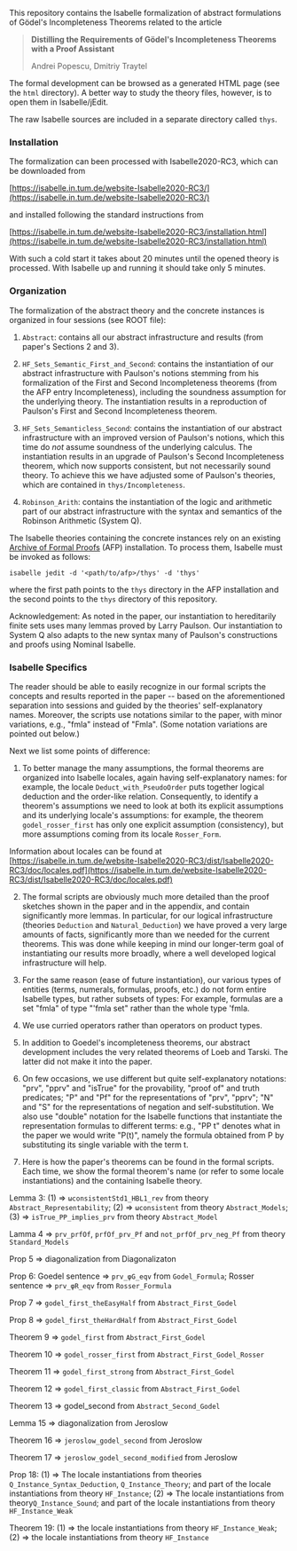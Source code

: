 This repository contains the Isabelle formalization of abstract formulations
of Gödel's Incompleteness Theorems related to the article

> **Distilling the Requirements of Gödel's Incompleteness Theorems with a Proof Assistant**
>
> Andrei Popescu, Dmitriy Traytel

The formal development can be browsed as a generated HTML page
(see the ```html``` directory). A better way to study the theory files, however, is to open
them in Isabelle/jEdit.

The raw Isabelle sources are included in a separate directory called ```thys```.

### Installation

The formalization can been processed with Isabelle2020-RC3, which can be downloaded
from

[https://isabelle.in.tum.de/website-Isabelle2020-RC3/](https://isabelle.in.tum.de/website-Isabelle2020-RC3/)

and installed following the standard instructions from

[https://isabelle.in.tum.de/website-Isabelle2020-RC3/installation.html](https://isabelle.in.tum.de/website-Isabelle2020-RC3/installation.html)

With such a cold start it takes about 20 minutes until the opened theory is
processed. With Isabelle up and running it should take only 5 minutes.

### Organization

The formalization of the abstract theory and the concrete instances is organized in four sessions
(see ROOT file):

1. ```Abstract```: contains all our abstract infrastructure and results (from paper's Sections 2 and 3).

2. ```HF_Sets_Semantic_First_and_Second```: contains the instantiation of our abstract infrastructure with Paulson's
notions stemming from his formalization of the First and Second Incompleteness theorems (from the AFP entry
Incompleteness), including the soundness assumption for the underlying theory. The instantiation
results in a reproduction of Paulson's First and Second Incompleteness theorem.

3. ```HF_Sets_Semanticless_Second```: contains the instantiation of our abstract infrastructure with an improved version
of Paulson's notions, which this time do *not* assume soundness of the underlying calculus. The instantiation
results in an upgrade of Paulson's Second Incompleteness theorem, which now supports consistent, but not
necessarily sound theory. To achieve this we have adjusted some of Paulson's theories, which are contained in ```thys/Incompleteness```.

4. ```Robinson_Arith```: contains the instantiation of the logic and arithmetic part of our abstract infrastructure
with the syntax and semantics of the Robinson Arithmetic (System Q).

The Isabelle theories containing the concrete instances
rely on an existing [Archive of Formal Proofs](https://www.isa-afp.org) (AFP) installation.
To process them, Isabelle must be invoked as follows:

```isabelle jedit -d '<path/to/afp>/thys' -d 'thys'```

where the first path points to the ```thys``` directory in the AFP installation
and the second points to the ```thys``` directory of this repository.

Acknowledgement: As noted in the paper, our instantiation to hereditarily finite sets uses
many lemmas proved by Larry Paulson. Our instantiation to System Q also adapts to the new syntax many of
Paulson's constructions and proofs using Nominal Isabelle.


### Isabelle Specifics

The reader should be able to easily recognize in our formal scripts the concepts and results
reported in the paper -- based on the aforementioned separation into sessions and guided by the
theories' self-explanatory names. Moreover, the scripts use notations similar to the paper,
with minor variations, e.g., "fmla" instead of "Fmla". (Some notation variations are pointed out
below.)

Next we list some points of difference:

1) To better manage the many assumptions, the formal theorems are organized into Isabelle locales,
again having self-explanatory names: for example, the locale ```Deduct_with_PseudoOrder```
puts together logical deduction and the order-like relation. Consequently,
to identify a theorem's assumptions we need to look at both its explicit assumptions and
its underlying locale's assumptions: for example, the theorem ```godel_rosser_first``` has
only one explicit assumption (consistency), but more assumptions coming from its locale ```Rosser_Form```.

Information about locales can be found at
[https://isabelle.in.tum.de/website-Isabelle2020-RC3/dist/Isabelle2020-RC3/doc/locales.pdf](https://isabelle.in.tum.de/website-Isabelle2020-RC3/dist/Isabelle2020-RC3/doc/locales.pdf)


2) The formal scripts are obviously much more detailed than the
proof sketches shown in the paper and in the appendix, and contain significantly more lemmas.
In particular, for our logical infrastructure (theories ```Deduction``` and ```Natural_Deduction```)
we have proved a very large amounts of facts, significantly more than we needed for the current
theorems. This was done while keeping in mind our longer-term goal of instantiating our results more
broadly, where a well developed logical infrastructure will help.

3) For the same reason (ease of future instantiation), our various types of entities (terms, numerals,
formulas, proofs, etc.) do not form entire Isabelle types, but rather subsets of types: For example,
formulas are a set "fmla" of type "'fmla set" rather than the whole type 'fmla.

4) We use curried operators rather than operators on product types.

5) In addition to Goedel's incompleteness theorems, our abstract development includes the
very related theorems of Loeb and Tarski. The latter did not make it into the paper.

6) On few occasions, we use different but quite self-explanatory notations: "prv", "pprv" and
"isTrue" for the provability, "proof of" and truth predicates; "P" and "Pf" for the representations
of "prv", "pprv"; "N" and "S" for the representations of negation and self-substitution.
We also use "double" notation for the Isabelle functions that instantiate the representation formulas
to different terms: e.g., "PP t" denotes what in the paper we would write "P(t)", namely the
formula obtained from P by substituting its single variable with the term t.

7) Here is how the paper's theorems can be found in the formal scripts. Each time, we show the formal
theorem's name (or refer to some locale instantiations) and the containing Isabelle theory.

Lemma 3:
(1) => ```ωconsistentStd1_HBL1_rev``` from theory ```Abstract_Representability```;
(2) => ```ωconsistent``` from theory ```Abstract_Models```;
(3) => ```isTrue_PP_implies_prv``` from theory ```Abstract_Model```

Lamma 4 => ```prv_prfOf```, ```prfOf_prv_Pf``` and ```not_prfOf_prv_neg_Pf```
from theory ```Standard_Models```

Prop 5 => diagonalization from Diagonalizaton

Prop 6:
Goedel sentence => ```prv_φG_eqv``` from ```Godel_Formula```;
Rosser sentence => ```prv_φR_eqv``` from ```Rosser_Formula```

Prop 7 => ```godel_first_theEasyHalf``` from ```Abstract_First_Godel```

Prop 8 => ```godel_first_theHardHalf``` from ```Abstract_First_Godel```

Theorem 9 => ```godel_first``` from ```Abstract_First_Godel```

Theorem 10 => ```godel_rosser_first``` from ```Abstract_First_Godel_Rosser```

Theorem 11 => ```godel_first_strong``` from ```Abstract_First_Godel```

Theorem 12 => ```godel_first_classic``` from ```Abstract_First_Godel```

Theorem 13 => godel_second from ```Abstract_Second_Godel```

Lemma 15 => diagonalization from Jeroslow

Theorem 16 => ```jeroslow_godel_second``` from Jeroslow

Theorem 17 => ```jeroslow_godel_second_modified``` from Jeroslow

Prop 18:
(1) => The locale instantiations from theories
```Q_Instance_Syntax_Deduction```, ```Q_Instance_Theory```;
and part of the locale instantiations from theory ```HF_Instance```;
(2) => The locale instantiations from theory```Q_Instance_Sound```;
and part of the locale instantiations from theory ```HF_Instance_Weak```

Theorem 19:
(1) => the locale instantiations from theory ```HF_Instance_Weak```;
(2) => the locale instantiations from theory ```HF_Instance```











